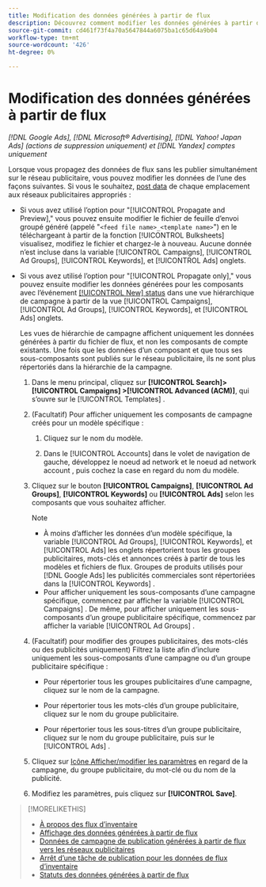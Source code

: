 ```yaml
---
title: Modification des données générées à partir de flux
description: Découvrez comment modifier les données générées à partir de flux de données d’inventaire.
source-git-commit: cd461f73f4a70a5647844a6075ba1c65d64a9b04
workflow-type: tm+mt
source-wordcount: '426'
ht-degree: 0%

---
```


# Modification des données générées à partir de flux

*[!DNL Google Ads], [!DNL Microsoft® Advertising], [!DNL Yahoo! Japan Ads] (actions de suppression uniquement) et [!DNL Yandex] comptes uniquement*

Lorsque vous propagez des données de flux sans les publier simultanément sur le réseau publicitaire, vous pouvez modifier les données de l’une des façons suivantes. Si vous le souhaitez, [post data](propagated-data-post.md) de chaque emplacement aux réseaux publicitaires appropriés :

* Si vous avez utilisé l’option pour &quot;[!UICONTROL Propagate and Preview],&quot; vous pouvez ensuite modifier le fichier de feuille d’envoi groupé généré (appelé &quot;`<feed file name>_<template name>`&quot;) en le téléchargeant à partir de la fonction [!UICONTROL Bulksheets] visualisez, modifiez le fichier et chargez-le à nouveau. Aucune donnée n’est incluse dans la variable [!UICONTROL Campaigns], [!UICONTROL Ad Groups], [!UICONTROL Keywords], et [!UICONTROL Ads] onglets.

* Si vous avez utilisé l’option pour &quot;[!UICONTROL Propagate only],&quot; vous pouvez ensuite modifier les données générées pour les composants avec l’événement [[!UICONTROL New] status](propagated-data-status.md) dans une vue hiérarchique de campagne à partir de la vue [!UICONTROL Campaigns], [!UICONTROL Ad Groups], [!UICONTROL Keywords], et [!UICONTROL Ads] onglets.

   Les vues de hiérarchie de campagne affichent uniquement les données générées à partir du fichier de flux, et non les composants de compte existants. Une fois que les données d’un composant et que tous ses sous-composants sont publiés sur le réseau publicitaire, ils ne sont plus répertoriés dans la hiérarchie de la campagne.

   1. Dans le menu principal, cliquez sur **[!UICONTROL Search]> [!UICONTROL Campaigns] >[!UICONTROL Advanced (ACM)]**, qui s’ouvre sur le [!UICONTROL Templates] .

   1. (Facultatif) Pour afficher uniquement les composants de campagne créés pour un modèle spécifique :

      1. Cliquez sur le nom du modèle.

      1. Dans le [!UICONTROL Accounts] dans le volet de navigation de gauche, développez le noeud ad network et le noeud ad network account , puis cochez la case en regard du nom du modèle.
   1. Cliquez sur le bouton **[!UICONTROL Campaigns]**, **[!UICONTROL Ad Groups]**, **[!UICONTROL Keywords]** ou **[!UICONTROL Ads]** selon les composants que vous souhaitez afficher.

      >[!NOTE]
      >
      >* À moins d’afficher les données d’un modèle spécifique, la variable [!UICONTROL Ad Groups], [!UICONTROL Keywords], et [!UICONTROL Ads] les onglets répertorient tous les groupes publicitaires, mots-clés et annonces créés à partir de tous les modèles et fichiers de flux. Groupes de produits utilisés pour [!DNL Google Ads] les publicités commerciales sont répertoriées dans la [!UICONTROL Keywords] .
      >* Pour afficher uniquement les sous-composants d’une campagne spécifique, commencez par afficher la variable [!UICONTROL Campaigns] . De même, pour afficher uniquement les sous-composants d’un groupe publicitaire spécifique, commencez par afficher la variable [!UICONTROL Ad Groups] .


   1. (Facultatif) pour modifier des groupes publicitaires, des mots-clés ou des publicités uniquement) Filtrez la liste afin d’inclure uniquement les sous-composants d’une campagne ou d’un groupe publicitaire spécifique :

      * Pour répertorier tous les groupes publicitaires d’une campagne, cliquez sur le nom de la campagne.

      * Pour répertorier tous les mots-clés d’un groupe publicitaire, cliquez sur le nom du groupe publicitaire.

      * Pour répertorier tous les sous-titres d’un groupe publicitaire, cliquez sur le nom du groupe publicitaire, puis sur le [!UICONTROL Ads] .
   1. Cliquez sur [Icône Afficher/modifier les paramètres](/help/search-social-commerce/assets/settings.png "Icône Afficher/modifier les paramètres") en regard de la campagne, du groupe publicitaire, du mot-clé ou du nom de la publicité.

   1. Modifiez les paramètres, puis cliquez sur **[!UICONTROL Save]**.



>[!MORELIKETHIS]
>
>* [À propos des flux d’inventaire](inventory-feeds-about.md)
>* [Affichage des données générées à partir de flux](propagated-data-view.md)
>* [Données de campagne de publication générées à partir de flux vers les réseaux publicitaires](propagated-data-post.md)
>* [Arrêt d’une tâche de publication pour les données de flux d’inventaire](stop-job.md)
>* [Statuts des données générées à partir de flux](propagated-data-status.md)

